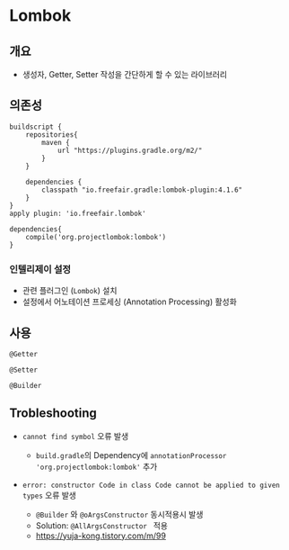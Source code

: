 # Lombok

## 개요

* 생성자, Getter, Setter 작성을 간단하게 할 수 있는 라이브러리



## 의존성

```
buildscript {
	repositories{
    	maven {
            url "https://plugins.gradle.org/m2/"
        }
	}
	
	dependencies {
		classpath "io.freefair.gradle:lombok-plugin:4.1.6"
	}
}
apply plugin: 'io.freefair.lombok'

dependencies{
    compile('org.projectlombok:lombok')
}
```



### 인텔리제이 설정

* 관련 플러그인 (`Lombok`) 설치
* 설정에서 어노테이션 프로세싱 (Annotation Processing) 활성화



## 사용

`@Getter`

`@Setter`

`@Builder`



## Trobleshooting

* `cannot find symbol` 오류 발생
  * `build.gradle`의 Dependency에 `annotationProcessor 'org.projectlombok:lombok'` 추가

* `error: constructor Code in class Code cannot be applied to given types` 오류 발생
  * `@Builder` 와 `@oArgsConstructor` 동시적용시 발생
  * Solution: `@AllArgsConstructor ` 적용
  * https://yuja-kong.tistory.com/m/99


